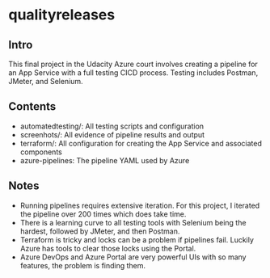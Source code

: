 # qualityreleases

## Intro

This final project in the Udacity Azure court involves creating a pipeline for an App Service with a full testing CICD process.  Testing includes Postman, JMeter, and Selenium.

## Contents

- automatedtesting/:  All testing scripts and configuration
- screenhots/:  All evidence of pipeline results and output
- terraform/:  All configuration for creating the App Service and associated components
- azure-pipelines:  The pipeline YAML used by Azure

## Notes

- Running pipelines requires extensive iteration.  For this project, I iterated the pipeline over 200 times which does take time.
- There is a learning curve to all testing tools with Selenium being the hardest, followed by JMeter, and then Postman.
- Terraform is tricky and locks can be a problem if pipelines fail.  Luckily Azure has tools to clear those locks using the Portal.
- Azure DevOps and Azure Portal are very powerful UIs with so many features, the problem is finding them.
